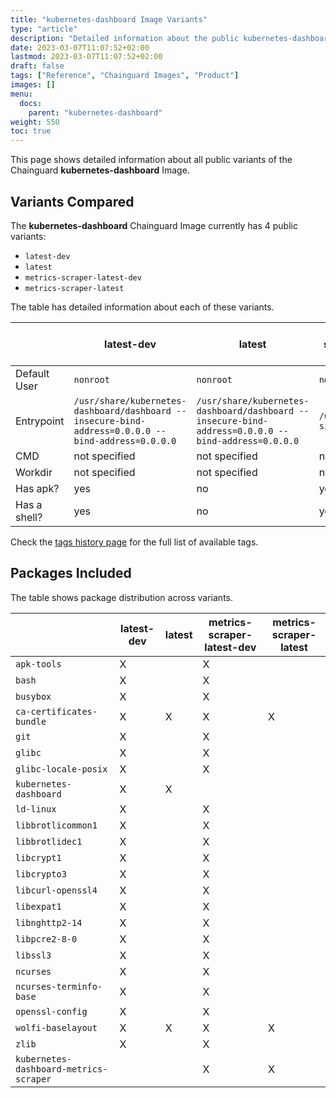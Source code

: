 ```yaml
---
title: "kubernetes-dashboard Image Variants"
type: "article"
description: "Detailed information about the public kubernetes-dashboard Chainguard Image variants"
date: 2023-03-07T11:07:52+02:00
lastmod: 2023-03-07T11:07:52+02:00
draft: false
tags: ["Reference", "Chainguard Images", "Product"]
images: []
menu:
  docs:
    parent: "kubernetes-dashboard"
weight: 550
toc: true
---
```


This page shows detailed information about all public variants of the Chainguard **kubernetes-dashboard** Image.

## Variants Compared
The **kubernetes-dashboard** Chainguard Image currently has 4 public variants: 

- `latest-dev`
- `latest`
- `metrics-scraper-latest-dev`
- `metrics-scraper-latest`

The table has detailed information about each of these variants.

|              | latest-dev                                                                                         | latest                                                                                             | metrics-scraper-latest-dev | metrics-scraper-latest     |
|--------------|----------------------------------------------------------------------------------------------------|----------------------------------------------------------------------------------------------------|----------------------------|----------------------------|
| Default User | `nonroot`                                                                                          | `nonroot`                                                                                          | `nonroot`                  | `nonroot`                  |
| Entrypoint   | `/usr/share/kubernetes-dashboard/dashboard --insecure-bind-address=0.0.0.0 --bind-address=0.0.0.0` | `/usr/share/kubernetes-dashboard/dashboard --insecure-bind-address=0.0.0.0 --bind-address=0.0.0.0` | `/usr/bin/metrics-sidecar` | `/usr/bin/metrics-sidecar` |
| CMD          | not specified                                                                                      | not specified                                                                                      | not specified              | not specified              |
| Workdir      | not specified                                                                                      | not specified                                                                                      | not specified              | not specified              |
| Has apk?     | yes                                                                                                | no                                                                                                 | yes                        | no                         |
| Has a shell? | yes                                                                                                | no                                                                                                 | yes                        | no                         |

Check the [tags history page](/chainguard/chainguard-images/reference/kubernetes-dashboard/tags_history/) for the full list of available tags.

## Packages Included
The table shows package distribution across variants.

|                                        | latest-dev | latest | metrics-scraper-latest-dev | metrics-scraper-latest |
|----------------------------------------|------------|--------|----------------------------|------------------------|
| `apk-tools`                            | X          |        | X                          |                        |
| `bash`                                 | X          |        | X                          |                        |
| `busybox`                              | X          |        | X                          |                        |
| `ca-certificates-bundle`               | X          | X      | X                          | X                      |
| `git`                                  | X          |        | X                          |                        |
| `glibc`                                | X          |        | X                          |                        |
| `glibc-locale-posix`                   | X          |        | X                          |                        |
| `kubernetes-dashboard`                 | X          | X      |                            |                        |
| `ld-linux`                             | X          |        | X                          |                        |
| `libbrotlicommon1`                     | X          |        | X                          |                        |
| `libbrotlidec1`                        | X          |        | X                          |                        |
| `libcrypt1`                            | X          |        | X                          |                        |
| `libcrypto3`                           | X          |        | X                          |                        |
| `libcurl-openssl4`                     | X          |        | X                          |                        |
| `libexpat1`                            | X          |        | X                          |                        |
| `libnghttp2-14`                        | X          |        | X                          |                        |
| `libpcre2-8-0`                         | X          |        | X                          |                        |
| `libssl3`                              | X          |        | X                          |                        |
| `ncurses`                              | X          |        | X                          |                        |
| `ncurses-terminfo-base`                | X          |        | X                          |                        |
| `openssl-config`                       | X          |        | X                          |                        |
| `wolfi-baselayout`                     | X          | X      | X                          | X                      |
| `zlib`                                 | X          |        | X                          |                        |
| `kubernetes-dashboard-metrics-scraper` |            |        | X                          | X                      |
